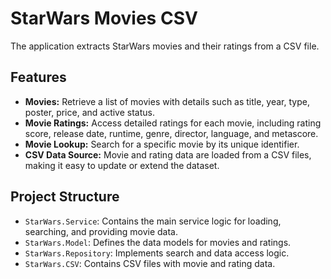 # StarWars Movies CSV

The application extracts StarWars movies and their ratings from a CSV file.
## Features

- **Movies:** Retrieve a list of movies with details such as title, year, type, poster, price, and active status.
- **Movie Ratings:** Access detailed ratings for each movie, including rating score, release date, runtime, genre, director, language, and metascore.
- **Movie Lookup:** Search for a specific movie by its unique identifier.
- **CSV Data Source:** Movie and rating data are loaded from a CSV files, making it easy to update or extend the dataset.

## Project Structure

- `StarWars.Service`: Contains the main service logic for loading, searching, and providing movie data.
- `StarWars.Model`: Defines the data models for movies and ratings.
- `StarWars.Repository`: Implements search and data access logic.
- `StarWars.CSV`: Contains CSV files with movie and rating data.
